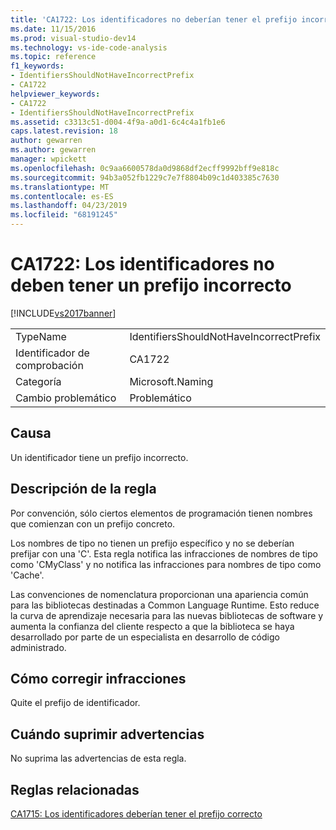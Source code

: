 ```yaml
---
title: 'CA1722: Los identificadores no deberían tener el prefijo incorrecto | Documentos de Microsoft'
ms.date: 11/15/2016
ms.prod: visual-studio-dev14
ms.technology: vs-ide-code-analysis
ms.topic: reference
f1_keywords:
- IdentifiersShouldNotHaveIncorrectPrefix
- CA1722
helpviewer_keywords:
- CA1722
- IdentifiersShouldNotHaveIncorrectPrefix
ms.assetid: c3313c51-d004-4f9a-a0d1-6c4c4a1fb1e6
caps.latest.revision: 18
author: gewarren
ms.author: gewarren
manager: wpickett
ms.openlocfilehash: 0c9aa6600578da0d9868df2ecff9992bff9e818c
ms.sourcegitcommit: 94b3a052fb1229c7e7f8804b09c1d403385c7630
ms.translationtype: MT
ms.contentlocale: es-ES
ms.lasthandoff: 04/23/2019
ms.locfileid: "68191245"
---
```

# <a name="ca1722-identifiers-should-not-have-incorrect-prefix"></a>CA1722: Los identificadores no deben tener un prefijo incorrecto
[!INCLUDE[vs2017banner](../includes/vs2017banner.md)]

|||
|-|-|
|TypeName|IdentifiersShouldNotHaveIncorrectPrefix|
|Identificador de comprobación|CA1722|
|Categoría|Microsoft.Naming|
|Cambio problemático|Problemático|

## <a name="cause"></a>Causa
 Un identificador tiene un prefijo incorrecto.

## <a name="rule-description"></a>Descripción de la regla
 Por convención, sólo ciertos elementos de programación tienen nombres que comienzan con un prefijo concreto.

 Los nombres de tipo no tienen un prefijo específico y no se deberían prefijar con una 'C'. Esta regla notifica las infracciones de nombres de tipo como 'CMyClass' y no notifica las infracciones para nombres de tipo como 'Cache'.

 Las convenciones de nomenclatura proporcionan una apariencia común para las bibliotecas destinadas a Common Language Runtime. Esto reduce la curva de aprendizaje necesaria para las nuevas bibliotecas de software y aumenta la confianza del cliente respecto a que la biblioteca se haya desarrollado por parte de un especialista en desarrollo de código administrado.

## <a name="how-to-fix-violations"></a>Cómo corregir infracciones
 Quite el prefijo de identificador.

## <a name="when-to-suppress-warnings"></a>Cuándo suprimir advertencias
 No suprima las advertencias de esta regla.

## <a name="related-rules"></a>Reglas relacionadas
 [CA1715: Los identificadores deberían tener el prefijo correcto](../code-quality/ca1715-identifiers-should-have-correct-prefix.md)
